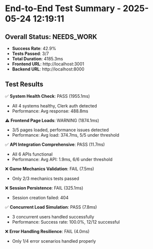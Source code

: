 # End-to-End Test Summary - 2025-05-24 12:19:11

## Overall Status: NEEDS_WORK

- **Success Rate**: 42.9%
- **Tests Passed**: 3/7
- **Total Duration**: 4185.3ms
- **Frontend URL**: http://localhost:3001
- **Backend URL**: http://localhost:8000

## Test Results

✅ **System Health Check**: PASS (1955.1ms)
   - All 4 systems healthy, Clerk auth detected
   - Performance: Avg response: 488.8ms

⚠️ **Frontend Page Loads**: WARNING (1874.1ms)
   - 3/5 pages loaded, performance issues detected
   - Performance: Avg load: 374.7ms, 5/5 under threshold

✅ **API Integration Comprehensive**: PASS (11.7ms)
   - All 6 APIs functional
   - Performance: Avg API: 1.9ms, 6/6 under threshold

❌ **Game Mechanics Validation**: FAIL (7.5ms)
   - Only 2/3 mechanics tests passed

❌ **Session Persistence**: FAIL (325.1ms)
   - Session creation failed: 404

✅ **Concurrent Load Simulation**: PASS (7.8ms)
   - 3 concurrent users handled successfully
   - Performance: Success rate: 100.0%, 12/12 successful

❌ **Error Handling Resilience**: FAIL (4.0ms)
   - Only 1/4 error scenarios handled properly

